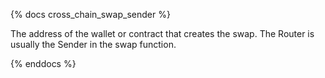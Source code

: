 {% docs cross_chain_swap_sender %}

The address of the wallet or contract that creates the swap. The Router is usually the Sender in the swap function. 

{% enddocs %}